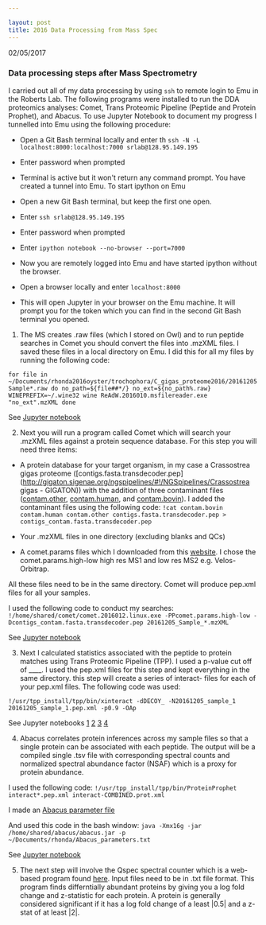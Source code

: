 ```yaml
---

layout: post
title: 2016 Data Processing from Mass Spec
---
```


02/05/2017

### Data processing steps after Mass Spectrometry

I carried out all of my data processing by using `ssh` to remote login to Emu in the Roberts Lab. The following programs were installed to run the DDA proteomics analyses: Comet, Trans Proteomic Pipeline (Peptide and Protein Prophet), and Abacus. To use Jupyter Notebook to document my progress I tunnelled into Emu using the following procedure:

- Open a Git Bash terminal locally and enter th
`ssh -N -L localhost:8000:localhost:7000 srlab@128.95.149.195` 

- Enter password when prompted

- Terminal is active but it won't return any command prompt. You have created a tunnel into Emu. To start ipython on Emu

- Open a new Git Bash terminal, but keep the first one open.

- Enter `ssh srlab@128.95.149.195`

- Enter password when prompted

- Enter `ipython notebook --no-browser --port=7000`

- Now you are remotely logged into Emu and have started ipython without the browser.

- Open a browser locally and enter `localhost:8000`

- This will open Jupyter in your browser on the Emu machine. It will prompt you for the token which you can find in the second Git Bash terminal you opened.

1) The MS creates .raw files (which I stored on Owl) and to run peptide searches in Comet you should convert the files into .mzXML files. I saved these files in a local directory on Emu. I did this for all my files by running the following code:

`for file in ~/Documents/rhonda2016oyster/trochophora/C_gigas_proteome2016/20161205Sample*.raw
do
no_path=${file##*/}
no_ext=${no_path%.raw}
WINEPREFIX=~/.wine32 wine ReAdW.2016010.msfilereader.exe "no_ext".mzXML
done`

See [Jupyter notebook](https://github.com/Ellior2/Fish-546-Bioinformatics/blob/master/analyses/DDA_2016/000-Remotelogin_filechange.ipynb)

2) Next you will run a program called Comet which will search your .mzXML files against a protein sequence database. For this step you will need three items:

- A protein database for your target organism, in my case a Crassostrea gigas proteome ([contigs.fasta.transdecoder.pep](http://gigaton.sigenae.org/ngspipelines/#!/NGSpipelines/Crassostrea gigas - GIGATON)) with the addition of three contaminant files ([contam.other](https://raw.githubusercontent.com/Ellior2/Fish-546-Bioinformatics/master/analyses/DDA_2016/contam.other), [contam.human](https://raw.githubusercontent.com/Ellior2/Fish-546-Bioinformatics/master/analyses/DDA_2016/contam.human), and [contam.bovin](https://raw.githubusercontent.com/Ellior2/Fish-546-Bioinformatics/master/analyses/DDA_2016/contam.bovin)). I added the contaminant files using the following code:
`!cat contam.bovin contam.human contam.other contigs.fasta.transdecoder.pep > contigs_contam.fasta.transdecoder.pep`

- Your .mzXML files in one directory (excluding blanks and QCs)

- A comet.params files which I downloaded from this [website](http://comet-ms.sourceforge.net/parameters/parameters_201601/). I chose the  comet.params.high-low high res MS1 and low res MS2 e.g. Velos-Orbitrap.

All these files need to be in the same directory. Comet will produce pep.xml files for all your samples.

I used the following code to conduct my searches:
`!/home/shared/comet/comet.2016012.linux.exe -PPcomet.params.high-low -Dcontigs_contam.fasta.transdecoder.pep 20161205_Sample_*.mzXML`

See [Jupyter notebook](https://github.com/Ellior2/Fish-546-Bioinformatics/blob/master/analyses/DDA_2016/001-Comet.ipynb)

3) Next I calculated statistics associated with the peptide to protein matches using Trans Proteomic Pipeline (TPP). I used a p-value cut off of ____. I used the pep.xml files for this step and kept everything in the same directory. this step will create a series of interact- files for each of your pep.xml files. The following code was used:

`!/usr/tpp_install/tpp/bin/xinteract -dDECOY_ -N20161205_sample_1 20161205_sample_1.pep.xml -p0.9 -OAp`

See Jupyter notebooks
[1](https://github.com/Ellior2/Fish-546-Bioinformatics/blob/master/analyses/DDA_2016/002-TPP_firstset.ipynb)
[2](https://github.com/Ellior2/Fish-546-Bioinformatics/blob/master/analyses/DDA_2016/002-TPP_secondset.ipynb)
[3](https://github.com/Ellior2/Fish-546-Bioinformatics/blob/master/analyses/DDA_2016/002-TPP_thirdset.ipynb)
[4](https://github.com/Ellior2/Fish-546-Bioinformatics/blob/master/analyses/DDA_2016/002-TPP_fourthset.ipynb)

4) Abacus correlates protein inferences across my sample files so that a single protein can be associated with each peptide. The output will be a compiled single .tsv file with corresponding spectral counts and normalized spectral abundance factor (NSAF) which is a proxy for protein abundance. 

I used the following code:
`!/usr/tpp_install/tpp/bin/ProteinProphet interact*.pep.xml interact-COMBINED.prot.xml`

I made an [Abacus parameter file](https://raw.githubusercontent.com/Ellior2/Fish-546-Bioinformatics/master/analyses/DDA_2016/Abacus_parameters.txt)

And used this code in the bash window:
`java -Xmx16g -jar /home/shared/abacus/abacus.jar -p ~/Documents/rhonda/Abacus_parameters.txt`

See [Jupyter notebook](https://github.com/Ellior2/Fish-546-Bioinformatics/blob/master/analyses/DDA_2016/006-Abacus.ipynb)

5) The next step will involve the Qspec spectral counter which is a web-based program found [here](http://www.nesvilab.org/qspec.php/). Input files need to be in .txt file format. This program finds differntially abundant proteins by giving you a log fold change and z-statistic for each protein. A protein is generally considered significant if it has a log fold change of a least |0.5| and a z-stat of at least |2|.